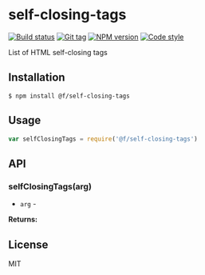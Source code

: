 
# self-closing-tags

[![Build status][travis-image]][travis-url]
[![Git tag][git-image]][git-url]
[![NPM version][npm-image]][npm-url]
[![Code style][standard-image]][standard-url]

List of HTML self-closing tags

## Installation

    $ npm install @f/self-closing-tags

## Usage

```js
var selfClosingTags = require('@f/self-closing-tags')

```

## API

### selfClosingTags(arg)

- `arg` -

**Returns:**

## License

MIT

[travis-image]: https://img.shields.io/travis/micro-js/self-closing-tags.svg?style=flat-square
[travis-url]: https://travis-ci.org/micro-js/self-closing-tags
[git-image]: https://img.shields.io/github/tag/micro-js/self-closing-tags.svg?style=flat-square
[git-url]: https://github.com/micro-js/self-closing-tags
[standard-image]: https://img.shields.io/badge/code%20style-standard-brightgreen.svg?style=flat-square
[standard-url]: https://github.com/feross/standard
[npm-image]: https://img.shields.io/npm/v/@f/self-closing-tags.svg?style=flat-square
[npm-url]: https://npmjs.org/package/@f/self-closing-tags
